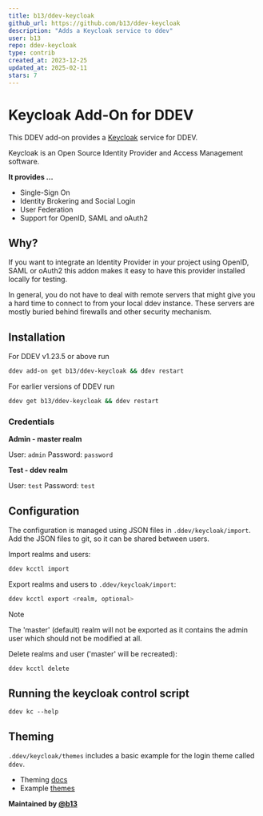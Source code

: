 ```yaml
---
title: b13/ddev-keycloak
github_url: https://github.com/b13/ddev-keycloak
description: "Adds a Keycloak service to ddev"
user: b13
repo: ddev-keycloak
type: contrib
created_at: 2023-12-25
updated_at: 2025-02-11
stars: 7
---
```


# Keycloak Add-On for DDEV

This DDEV add-on provides a [Keycloak](https://www.keycloak.org/) service for DDEV.

Keycloak is an Open Source Identity Provider and Access Management software.

**It provides ...**

* Single-Sign On
* Identity Brokering and Social Login
* User Federation
* Support for OpenID, SAML and oAuth2

## Why?

If you want to integrate an Identity Provider in your project using
OpenID, SAML or oAuth2 this addon makes it easy to have this provider
installed locally for testing.

In general, you do not have to deal with remote servers that might give you
a hard time to connect to from your local ddev instance. These servers are
mostly buried behind firewalls and other security mechanism.

## Installation

For DDEV v1.23.5 or above run

```bash
ddev add-on get b13/ddev-keycloak && ddev restart
```

For earlier versions of DDEV run

```bash
ddev get b13/ddev-keycloak && ddev restart
```

### Credentials

**Admin - master realm**

User: `admin`
Password: `password`

**Test - ddev realm**

User: `test`
Password: `test`

## Configuration

The configuration is managed using JSON files in `.ddev/keycloak/import`.
Add the JSON files to git, so it can be shared between users.

Import realms and users:

```bash
ddev kcctl import
```

Export realms and users to `.ddev/keycloak/import`:

```bash
ddev kcctl export <realm, optional>
```

> [!NOTE]
> The 'master' (default) realm will not be exported as it contains the admin user
> which should not be modified at all.

Delete realms and user ('master' will be recreated):

```bash
ddev kcctl delete
```

## Running the keycloak control script

```
ddev kc --help
```

## Theming

`.ddev/keycloak/themes` includes a basic example for the login theme called `ddev`.

* Theming [docs](https://www.keycloak.org/docs/latest/server_development/index.html#_themes)
* Example [themes](https://github.com/keycloak/keycloak/tree/main/examples/themes/src/main/resources/theme)

**Maintained by [@b13](https://github.com/b13)**
